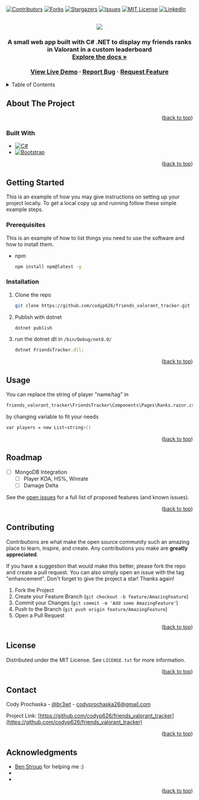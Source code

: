 <!-- Improved compatibility of back to top link: See: https://github.com/othneildrew/Best-README-Template/pull/73 -->
<a name="readme-top"></a>
<!--
*** Thanks for checking out the Best-README-Template. If you have a suggestion
*** that would make this better, please fork the repo and create a pull request
*** or simply open an issue with the tag "enhancement".
*** Don't forget to give the project a star!
*** Thanks again! Now go create something AMAZING! :D
-->



<!-- PROJECT SHIELDS -->
<!--
*** I'm using markdown "reference style" links for readability.
*** Reference links are enclosed in brackets [ ] instead of parentheses ( ).
*** See the bottom of this document for the declaration of the reference variables
*** for contributors-url, forks-url, etc. This is an optional, concise syntax you may use.
*** https://www.markdownguide.org/basic-syntax/#reference-style-links
-->
[![Contributors][contributors-shield]][contributors-url]
[![Forks][forks-shield]][forks-url]
[![Stargazers][stars-shield]][stars-url]
[![Issues][issues-shield]][issues-url]
[![MIT License][license-shield]][license-url]
[![LinkedIn][linkedin-shield]][linkedin-url]



<!-- PROJECT LOGO -->
<br />
<div align="center">
  <a href="https://github.com/codyp626/friends_valorant_tracker">
  <img src="https://static.wikia.nocookie.net/valorant/images/1/1a/Radiant_Rank.png/revision/latest/thumbnail/width/360/height/360?cb=20200623203621">
  </a>

<h3 align="center"Valorant Leaderboard</h3>

  <p align="center">
    A small web app built with C# .NET to display my friends ranks in Valorant in a custom leaderboard 
    <br />
    <a href="https://github.com/codyp626/friends_valorant_tracker"><strong>Explore the docs »</strong></a>
    <br />
    <br />
    <a href="http://brewt.net/rank">View Live Demo</a>
    ·
    <a href="https://github.com/codyp626/friends_valorant_tracker/issues/new?labels=bug&template=bug-report---.md">Report Bug</a>
    ·
    <a href="https://github.com/codyp626/friends_valorant_tracker/issues/new?labels=enhancement&template=feature-request---.md">Request Feature</a>
  </p>
</div>



<!-- TABLE OF CONTENTS -->
<details>
  <summary>Table of Contents</summary>
  <ol>
    <li>
      <a href="#about-the-project">About The Project</a>
      <ul>
        <li><a href="#built-with">Built With</a></li>
      </ul>
    </li>
    <li>
      <a href="#getting-started">Getting Started</a>
      <ul>
        <li><a href="#prerequisites">Prerequisites</a></li>
        <li><a href="#installation">Installation</a></li>
      </ul>
    </li>
    <li><a href="#usage">Usage</a></li>
    <li><a href="#roadmap">Roadmap</a></li>
    <li><a href="#contributing">Contributing</a></li>
    <li><a href="#license">License</a></li>
    <li><a href="#contact">Contact</a></li>
    <li><a href="#acknowledgments">Acknowledgments</a></li>
  </ol>
</details>



<!-- ABOUT THE PROJECT -->
## About The Project

<p align="right">(<a href="#readme-top">back to top</a>)</p>



### Built With


* [![C#][Csharp.com]][csharp-url]
* [![Bootstrap][Bootstrap.com]][Bootstrap-url]

<p align="right">(<a href="#readme-top">back to top</a>)</p>



<!-- GETTING STARTED -->
## Getting Started

This is an example of how you may give instructions on setting up your project locally.
To get a local copy up and running follow these simple example steps.

### Prerequisites

This is an example of how to list things you need to use the software and how to install them.
* npm
  ```sh
  npm install npm@latest -g
  ```

### Installation

1. Clone the repo
   ```sh
   git clone https://github.com/codyp626/friends_valorant_tracker.git
   ```
3. Publish with dotnet
   ```sh
   dotnet publish
   ```
4. run the dotnet dll in `/bin/Debug/net8.0/`
   ```js
   dotnet FriendsTracker.dll;
   ```

<p align="right">(<a href="#readme-top">back to top</a>)</p>



<!-- USAGE EXAMPLES -->
## Usage

You can replace the string of player "name/tag" in 
   ```sh
   friends_valorant_tracker\FriendsTracker\Components\Pages\Ranks.razor.cs
   ```
by changing variable to fit your needs
```sh
var players = new List<string>()
```

<p align="right">(<a href="#readme-top">back to top</a>)</p>



<!-- ROADMAP -->
## Roadmap

- [ ] MongoDB Integration
    - [ ] Player KDA, HS%, Winrate
  - [ ] Damage Delta

See the [open issues](https://github.com/codyp626/friends_valorant_tracker/issues) for a full list of proposed features (and known issues).

<p align="right">(<a href="#readme-top">back to top</a>)</p>



<!-- CONTRIBUTING -->
## Contributing

Contributions are what make the open source community such an amazing place to learn, inspire, and create. Any contributions you make are **greatly appreciated**.

If you have a suggestion that would make this better, please fork the repo and create a pull request. You can also simply open an issue with the tag "enhancement".
Don't forget to give the project a star! Thanks again!

1. Fork the Project
2. Create your Feature Branch (`git checkout -b feature/AmazingFeature`)
3. Commit your Changes (`git commit -m 'Add some AmazingFeature'`)
4. Push to the Branch (`git push origin feature/AmazingFeature`)
5. Open a Pull Request

<p align="right">(<a href="#readme-top">back to top</a>)</p>



<!-- LICENSE -->
## License

Distributed under the MIT License. See `LICENSE.txt` for more information.

<p align="right">(<a href="#readme-top">back to top</a>)</p>



<!-- CONTACT -->
## Contact

Cody Prochaska - [@br3wt](https://twitter.com/br3wt) - codyprochaska26@gmail.com

Project Link: [https://github.com/codyp626/friends_valorant_tracker](https://github.com/codyp626/friends_valorant_tracker)

<p align="right">(<a href="#readme-top">back to top</a>)</p>



<!-- ACKNOWLEDGMENTS -->
## Acknowledgments

* [Ben Stroup](https://github.com/bstroup3) for helping me :)
* []()
* []()

<p align="right">(<a href="#readme-top">back to top</a>)</p>



<!-- MARKDOWN LINKS & IMAGES -->
<!-- https://www.markdownguide.org/basic-syntax/#reference-style-links -->
[contributors-shield]: https://img.shields.io/github/contributors/codyp626/friends_valorant_tracker.svg?style=for-the-badge
[contributors-url]: https://github.com/codyp626/friends_valorant_tracker/graphs/contributors
[forks-shield]: https://img.shields.io/github/forks/codyp626/friends_valorant_tracker.svg?style=for-the-badge
[forks-url]: https://github.com/codyp626/friends_valorant_tracker/network/members
[stars-shield]: https://img.shields.io/github/stars/codyp626/friends_valorant_tracker.svg?style=for-the-badge
[stars-url]: https://github.com/codyp626/friends_valorant_tracker/stargazers
[issues-shield]: https://img.shields.io/github/issues/codyp626/friends_valorant_tracker.svg?style=for-the-badge
[issues-url]: https://github.com/codyp626/friends_valorant_tracker/issues
[license-shield]: https://img.shields.io/github/license/codyp626/friends_valorant_tracker.svg?style=for-the-badge
[license-url]: https://github.com/codyp626/friends_valorant_tracker/blob/master/LICENSE.txt
[linkedin-shield]: https://img.shields.io/badge/-LinkedIn-black.svg?style=for-the-badge&logo=linkedin&colorB=555
[linkedin-url]: https://linkedin.com/in/cody-prochaska
[product-screenshot]: images/screenshot.png
[Next.js]: https://img.shields.io/badge/next.js-000000?style=for-the-badge&logo=nextdotjs&logoColor=white
[Next-url]: https://nextjs.org/
[React.js]: https://img.shields.io/badge/React-20232A?style=for-the-badge&logo=react&logoColor=61DAFB
[React-url]: https://reactjs.org/
[Vue.js]: https://img.shields.io/badge/Vue.js-35495E?style=for-the-badge&logo=vuedotjs&logoColor=4FC08D
[Vue-url]: https://vuejs.org/
[Angular.io]: https://img.shields.io/badge/Angular-DD0031?style=for-the-badge&logo=angular&logoColor=white
[Angular-url]: https://angular.io/
[Svelte.dev]: https://img.shields.io/badge/Svelte-4A4A55?style=for-the-badge&logo=svelte&logoColor=FF3E00
[Svelte-url]: https://svelte.dev/
[Laravel.com]: https://img.shields.io/badge/Laravel-FF2D20?style=for-the-badge&logo=laravel&logoColor=white
[Laravel-url]: https://laravel.com
[Bootstrap.com]: https://img.shields.io/badge/Bootstrap-563D7C?style=for-the-badge&logo=bootstrap&logoColor=white
[Bootstrap-url]: https://getbootstrap.com
[Csharp.com]: https://img.shields.io/badge/Csharp-89CFF0?style=for-the-badge&logo=bootstrap&logoColor=black
[csharp-url]: https://dotnet.microsoft.com/en-us/languages/csharp
[JQuery.com]: https://img.shields.io/badge/jQuery-0769AD?style=for-the-badge&logo=jquery&logoColor=white
[JQuery-url]: https://jquery.com 
